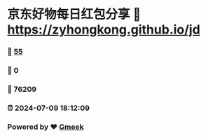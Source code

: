 # 京东好物每日红包分享 :link: https://zyhongkong.github.io/jd 
### :page_facing_up: [55](https://zyhongkong.github.io/jd/tag.html) 
### :speech_balloon: 0 
### :hibiscus: 76209 
### :alarm_clock: 2024-07-09 18:12:09 
### Powered by :heart: [Gmeek](https://github.com/Meekdai/Gmeek)
